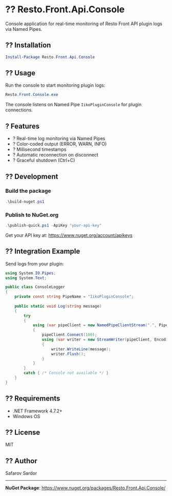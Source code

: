 # ?? Resto.Front.Api.Console

Console application for real-time monitoring of Resto Front API plugin logs via Named Pipes.

## ?? Installation

```powershell
Install-Package Resto.Front.Api.Console
```

## ?? Usage

Run the console to start monitoring plugin logs:

```powershell
Resto.Front.Console.exe
```

The console listens on Named Pipe `IikoPluginConsole` for plugin connections.

## ? Features

- ? Real-time log monitoring via Named Pipes
- ? Color-coded output (ERROR, WARN, INFO)
- ? Millisecond timestamps
- ? Automatic reconnection on disconnect
- ? Graceful shutdown (Ctrl+C)

## ?? Development

### Build the package

```powershell
.\build-nuget.ps1
```

### Publish to NuGet.org

```powershell
.\publish-quick.ps1 -ApiKey "your-api-key"
```

Get your API key at: https://www.nuget.org/account/apikeys

## ?? Integration Example

Send logs from your plugin:

```csharp
using System.IO.Pipes;
using System.Text;

public class ConsoleLogger
{
    private const string PipeName = "IikoPluginConsole";
    
    public static void Log(string message)
    {
        try
        {
            using (var pipeClient = new NamedPipeClientStream(".", PipeName, PipeDirection.Out))
            {
                pipeClient.Connect(100);
                using (var writer = new StreamWriter(pipeClient, Encoding.UTF8))
                {
                    writer.WriteLine(message);
                    writer.Flush();
                }
            }
        }
        catch { /* Console not available */ }
    }
}
```

## ?? Requirements

- .NET Framework 4.7.2+
- Windows OS

## ?? License

MIT

## ?? Author

Safarov Sardor

---

**NuGet Package**: https://www.nuget.org/packages/Resto.Front.Api.Console/
